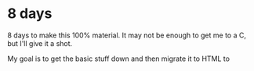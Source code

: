 # 8 days

8 days to make this 100% material. It may not be enough to get me to a C, but I'll give it a shot.

My goal is to get the basic stuff down and then migrate it to HTML to 

